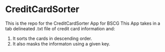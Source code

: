 # CreditCardSorter
This is the repo for the CreditCardSorter App for BSCG
This App takes in a tab delineated .txt file of credit card information 
and:
1. It sorts the cards in descending order.  
2. It also masks the informaton using a given key.
